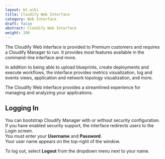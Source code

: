 ```yaml
---
layout: bt_wiki
title: Cloudify Web Interface
category: Web Interface
draft: false
abstract: Cloudify Web Interface
weight: 100
---
```


The Cloudify Web interface is provided to Premium customers and requires a Cloudify Manager to run. It provides most features available in the command-line interface and more.

In addition to being able to upload blueprints, create deployments and execute workflows, the interface provides metrics visualization, log and events views, application and network topology visualization, and more.

The Cloudify Web interface provides a streamlined experience for managing and analyzing your applications.

## Logging In

You can bootstrap Cloudify Manager with or without security configuration. If you have enabled security support, the interface redirects users to the Login screen.<br>
You must enter your **Username** and **Password**.<br>
Your user name appears on the top-right of the window.

To log out, select **Logout** from the dropdown menu next to your name.


